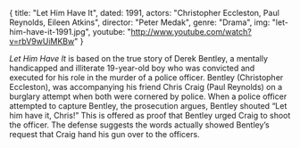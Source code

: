 {
  title: "Let Him Have It",
  dated: 1991,
  actors: "Christopher Eccleston, Paul Reynolds, Eileen Atkins",
  director: "Peter Medak",
  genre: "Drama",
  img: "let-him-have-it-1991.jpg",
  youtube: "http://www.youtube.com/watch?v=rbV9wUiMKBw"
}

_Let Him Have It_ is based on the true story of Derek Bentley, a mentally handicapped and illiterate 19-year-old boy who was convicted and executed for his role in the murder of a police officer. Bentley (Christopher Eccleston), was accompanying his friend Chris Craig (Paul Reynolds) on a burglary attempt when both were cornered by police. When a police officer attempted to capture Bentley, the prosecution argues, Bentley shouted “Let him have it, Chris!” This is offered as proof that Bentley urged Craig to shoot the officer. The defense suggests the words actually showed Bentley’s request that Craig hand his gun over to the officers. 